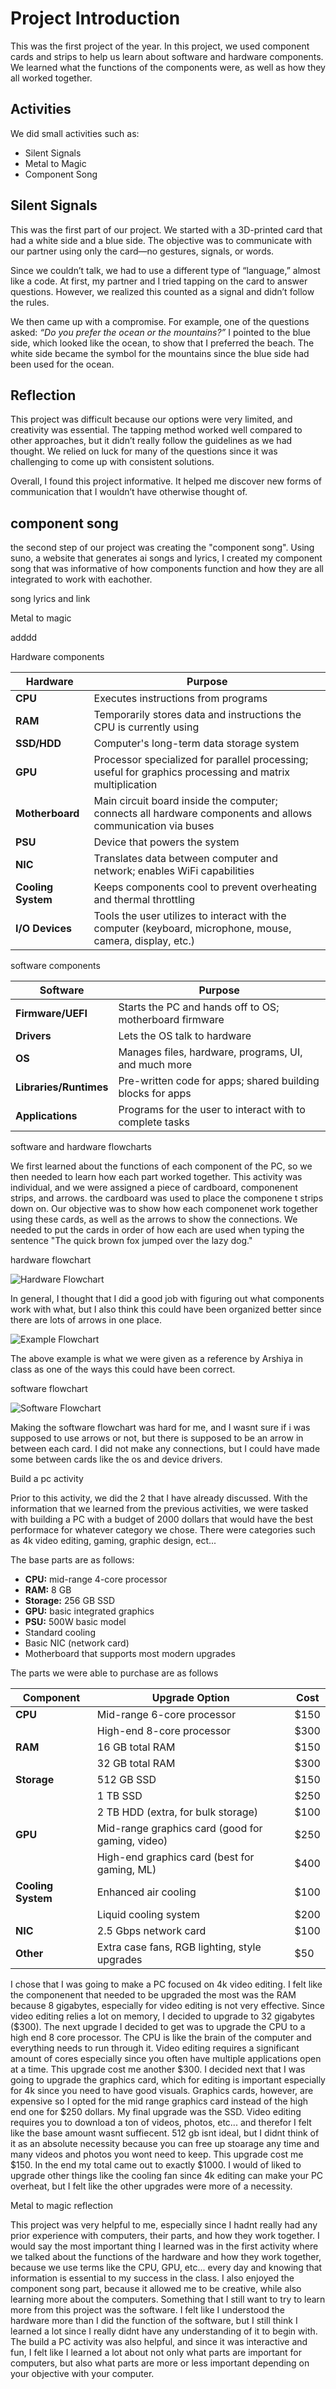 # Project Introduction

This was the first project of the year. In this project, we used component cards and strips to help us learn about software and hardware components. We learned what the functions of the components were, as well as how they all worked together.

## Activities

We did small activities such as:
- Silent Signals  
- Metal to Magic  
- Component Song  

## Silent Signals

This was the first part of our project. We started with a 3D-printed card that had a white side and a blue side. The objective was to communicate with our partner using only the card—no gestures, signals, or words.  

Since we couldn’t talk, we had to use a different type of “language,” almost like a code. At first, my partner and I tried tapping on the card to answer questions. However, we realized this counted as a signal and didn’t follow the rules.  

We then came up with a compromise. For example, one of the questions asked: *“Do you prefer the ocean or the mountains?”* I pointed to the blue side, which looked like the ocean, to show that I preferred the beach. The white side became the symbol for the mountains since the blue side had been used for the ocean.

## Reflection

This project was difficult because our options were very limited, and creativity was essential. The tapping method worked well compared to other approaches, but it didn’t really follow the guidelines as we had thought. We relied on luck for many of the questions since it was challenging to come up with consistent solutions.  

Overall, I found this project informative. It helped me discover new forms of communication that I wouldn’t have otherwise thought of.


## component song

the second step of our project was creating the "component song". Using suno, a website that generates ai songs and lyrics, I created my component song that was informative of how components function and how they are all integrated to work with eachother. 

song lyrics and link

Metal to magic

adddd

Hardware components

| **Hardware**      | **Purpose**                                                                                     |
|-------------------|-------------------------------------------------------------------------------------------------|
| **CPU**           | Executes instructions from programs                                                             |
| **RAM**           | Temporarily stores data and instructions the CPU is currently using                            |
| **SSD/HDD**       | Computer's long-term data storage system                                                        |
| **GPU**           | Processor specialized for parallel processing; useful for graphics processing and matrix multiplication |
| **Motherboard**   | Main circuit board inside the computer; connects all hardware components and allows communication via buses |
| **PSU**           | Device that powers the system                                                                   |
| **NIC**           | Translates data between computer and network; enables WiFi capabilities                         |
| **Cooling System**| Keeps components cool to prevent overheating and thermal throttling                            |
| **I/O Devices**   | Tools the user utilizes to interact with the computer (keyboard, microphone, mouse, camera, display, etc.) |

software components

| **Software**        | **Purpose**                                                     |
|---------------------|-----------------------------------------------------------------|
| **Firmware/UEFI**   | Starts the PC and hands off to OS; motherboard firmware         |
| **Drivers**         | Lets the OS talk to hardware                                    |
| **OS**              | Manages files, hardware, programs, UI, and much more            |
| **Libraries/Runtimes** | Pre-written code for apps; shared building blocks for apps   |
| **Applications**    | Programs for the user to interact with to complete tasks        |

software and hardware flowcharts

We first learned about the functions of each component of the PC, so we then needed to learn how each part worked together. This activity was individual, and we were assigned a piece of cardboard, componenent strips, and arrows. the cardboard was used to place the componene t strips down on. Our objective was to show how each componenet work together using these cards, as well as the arrows to show the connections. We needed to put the cards in order of how each are used when typing the sentence "The quick brown fox jumped over the lazy dog."


hardware flowchart

![Hardware Flowchart](image.jpeg)


In general, I thought that I did a good job with figuring out what components work with what, but I also think this could have been organized better since there are lots of arrows in one place. 

![Example Flowchart](arshiya.png)

The above example is what we were given as a reference by Arshiya in class as one of the ways this could have been correct.

software flowchart

![Software Flowchart](c.jpg)

Making the software flowchart was hard for me, and I wasnt sure if i was supposed to use arrows or not, but there is supposed to be an arrow in between each card. I did not make any connections, but I could have made some between cards like the os and device drivers.

Build a pc activity

Prior to this activity, we did the 2 that I have already discussed. With the information that we learned from the previous activities, we were tasked with building a PC with a budget of 2000 dollars that would have the best performace for whatever category we chose. There were categories such as 4k video editing, gaming, graphic design, ect...

The base parts are as follows:

- **CPU:** mid-range 4-core processor  
- **RAM:** 8 GB  
- **Storage:** 256 GB SSD  
- **GPU:** basic integrated graphics  
- **PSU:** 500W basic model  
- Standard cooling  
- Basic NIC (network card)  
- Motherboard that supports most modern upgrades  

The parts we were able to purchase are as follows

| **Component**    | **Upgrade Option**                         | **Cost**  |
|------------------|--------------------------------------------|-----------|
| **CPU**          | Mid-range 6-core processor                  | $150      |
|                  | High-end 8-core processor                   | $300      |
| **RAM**          | 16 GB total RAM                            | $150      |
|                  | 32 GB total RAM                            | $300      |
| **Storage**      | 512 GB SSD                                | $150      |
|                  | 1 TB SSD                                  | $250      |
|                  | 2 TB HDD (extra, for bulk storage)        | $100      |
| **GPU**          | Mid-range graphics card (good for gaming, video) | $250      |
|                  | High-end graphics card (best for gaming, ML) | $400      |
| **Cooling System** | Enhanced air cooling                      | $100      |
|                  | Liquid cooling system                      | $200      |
| **NIC**          | 2.5 Gbps network card                      | $100      |
| **Other**        | Extra case fans, RGB lighting, style upgrades | $50       |

I chose that I was going to make a PC focused on 4k video editing. I felt like the componenent that needed to be upgraded the most was the RAM because 8 gigabytes, especially for video editing is not very effective. Since video editing relies a lot on memory, I decided to upgrade to 32 gigabytes ($300). The next upgrade I decided to get was to upgrade the CPU to a high end 8 core processor. The CPU is like the brain of the computer and everything needs to run through it. Video editing requires a significant amount of cores especially since you often have multiple applications open at a time. This upgrade cost me another $300. I decided next that I was going to upgrade the graphics card, which for editing is important especially for 4k since you need to have good visuals. Graphics cards, however, are expensive so I opted for the mid range graphics card instead of the high end one for $250 dollars. My final upgrade was the SSD. Video editing requires you to download a ton of videos, photos, etc... and therefor I felt like the base amount wasnt suffiecent. 512 gb isnt ideal, but I didnt think of it as an absolute necessity because you can free up stoarage any time and many videos and photos you wont need to keep. This upgrade cost me $150. In the end my total came out to exactly $1000. I would of liked to upgrade other things like the cooling fan since 4k editing can make your PC overheat, but I felt like the other upgrades were more of a necessity. 


Metal to magic reflection

This project was very helpful to me, especially since I hadnt really had any prior experience with computers, their parts, and how they work together. I would say the most important thing I learned was in the first activity where we talked about the functions of the hardware and how they work together, because we use terms like the CPU, GPU, etc... every day and knowing that information is essential to my success in the class. I also enjoyed the component song part, because it allowed me to be creative, while also learning more about the computers. Something that I still want to try to learn more from this project was the software. I felt like I understood the hardware more than I did the function of the software, but I still think I learned a lot since I really didnt have any understanding of it to begin with. The build a PC activity was also helpful, and since it was interactive and fun, I felt like I learned a lot about not only what parts are important for computers, but also what parts are more or less important depending on your objective with your computer. 


